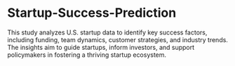 # Startup-Success-Prediction
This study analyzes U.S. startup data to identify key success factors, including funding, team dynamics, customer strategies, and industry trends. The insights aim to guide startups, inform investors, and support policymakers in fostering a thriving startup ecosystem.
